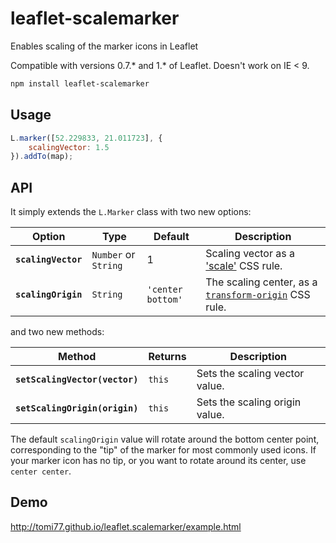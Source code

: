 # leaflet-scalemarker
Enables scaling of the marker icons in Leaflet

Compatible with versions 0.7.* and 1.* of Leaflet. Doesn't work on IE < 9.

```bash
npm install leaflet-scalemarker
```

Usage
---

```js
L.marker([52.229833, 21.011723], {
    scalingVector: 1.5
}).addTo(map);
```

API
---

It simply extends the `L.Marker` class with two new options:

Option | Type | Default | Description  
-------|------|---------|------------
**`scalingVector`** | `Number` or `String` | 1 | Scaling vector as a ['scale'](https://developer.mozilla.org/en-US/docs/Web/CSS/transform-function/scale) CSS rule.
**`scalingOrigin`** | `String` | `'center bottom'` | The scaling center, as a [`transform-origin`](https://developer.mozilla.org/en-US/docs/Web/CSS/transform-origin) CSS rule.

and two new methods:

Method | Returns | Description
-------|---------|------------
**`setScalingVector(vector)`** | `this` | Sets the scaling vector value.
**`setScalingOrigin(origin)`** | `this` | Sets the scaling origin value.

The default `scalingOrigin` value will rotate around the bottom center point, corresponding to the "tip" of the marker for most commonly used icons. If your marker icon has no tip, or you want to rotate around its center, use `center center`.

Demo
---
http://tomi77.github.io/leaflet.scalemarker/example.html